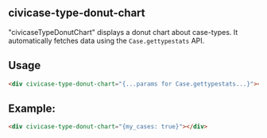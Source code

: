 ## civicase-type-donut-chart

"civicaseTypeDonutChart" displays a donut chart about case-types.  It
automatically fetches data using the `Case.gettypestats` API.

## Usage

```html
<div civicase-type-donut-chart="{...params for Case.gettypestats...}"></div>
```

## Example:

```html
<div civicase-type-donut-chart="{my_cases: true}"></div>
```